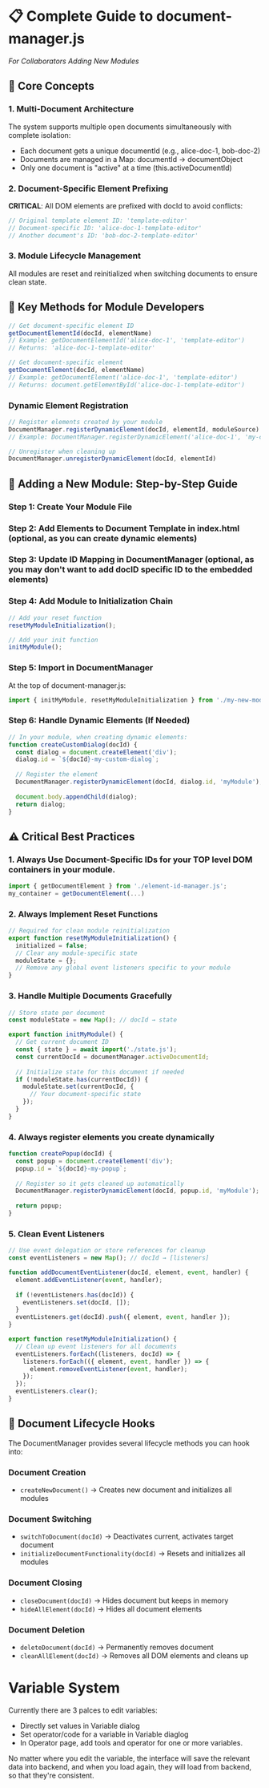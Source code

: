 # 📋 Complete Guide to document-manager.js
*For Collaborators Adding New Modules*

## 🔑 Core Concepts

### 1. Multi-Document Architecture
The system supports multiple open documents simultaneously with complete isolation:
- Each document gets a unique documentId (e.g., alice-doc-1, bob-doc-2)
- Documents are managed in a Map: documentId → documentObject
- Only one document is "active" at a time (this.activeDocumentId)

### 2. Document-Specific Element Prefixing
**CRITICAL**: All DOM elements are prefixed with docId to avoid conflicts:
```javascript
// Original template element ID: 'template-editor' 
// Document-specific ID: 'alice-doc-1-template-editor'
// Another document's ID: 'bob-doc-2-template-editor'
```

### 3. Module Lifecycle Management
All modules are reset and reinitialized when switching documents to ensure clean state.

## 🔧 Key Methods for Module Developers

```javascript
// Get document-specific element ID
getDocumentElementId(docId, elementName)
// Example: getDocumentElementId('alice-doc-1', 'template-editor') 
// Returns: 'alice-doc-1-template-editor'

// Get document-specific element
getDocumentElement(docId, elementName)
// Example: getDocumentElement('alice-doc-1', 'template-editor')
// Returns: document.getElementById('alice-doc-1-template-editor')
```

### Dynamic Element Registration
```javascript
// Register elements created by your module
DocumentManager.registerDynamicElement(docId, elementId, moduleSource)
// Example: DocumentManager.registerDynamicElement('alice-doc-1', 'my-custom-dialog', 'myModule')

// Unregister when cleaning up
DocumentManager.unregisterDynamicElement(docId, elementId)
```

## 🚀 Adding a New Module: Step-by-Step Guide

### Step 1: Create Your Module File
### Step 2: Add Elements to Document Template in index.html (optional, as you can create dynamic elements)
### Step 3: Update ID Mapping in DocumentManager (optional, as you may don't want to add docID specific ID to the embedded elements)
### Step 4: Add Module to Initialization Chain
```javascript
// Add your reset function
resetMyModuleInitialization();

// Add your init function
initMyModule();
```

### Step 5: Import in DocumentManager
At the top of document-manager.js:
```javascript
import { initMyModule, resetMyModuleInitialization } from './my-new-module.js';
```

### Step 6: Handle Dynamic Elements (If Needed)
```javascript
// In your module, when creating dynamic elements:
function createCustomDialog(docId) {
  const dialog = document.createElement('div');
  dialog.id = `${docId}-my-custom-dialog`;
  
  // Register the element
  DocumentManager.registerDynamicElement(docId, dialog.id, 'myModule');
  
  document.body.appendChild(dialog);
  return dialog;
}
```

## ⚠️ Critical Best Practices

### 1. Always Use Document-Specific IDs for your TOP level DOM containers in your module. 
```javascript
import { getDocumentElement } from './element-id-manager.js';
my_container = getDocumentElement(...)
```

### 2. Always Implement Reset Functions
```javascript
// Required for clean module reinitialization
export function resetMyModuleInitialization() {
  initialized = false;
  // Clear any module-specific state
  moduleState = {};
  // Remove any global event listeners specific to your module
}
```

### 3. Handle Multiple Documents Gracefully
```javascript
// Store state per document
const moduleState = new Map(); // docId → state

export function initMyModule() {
  // Get current document ID
  const { state } = await import('./state.js');
  const currentDocId = documentManager.activeDocumentId;
  
  // Initialize state for this document if needed
  if (!moduleState.has(currentDocId)) {
    moduleState.set(currentDocId, {
      // Your document-specific state
    });
  }
}
```

### 4. Always register elements you create dynamically
```javascript
function createPopup(docId) {
  const popup = document.createElement('div');
  popup.id = `${docId}-my-popup`;
  
  // Register so it gets cleaned up automatically
  DocumentManager.registerDynamicElement(docId, popup.id, 'myModule');
  
  return popup;
}
```

### 5. Clean Event Listeners
```javascript
// Use event delegation or store references for cleanup
const eventListeners = new Map(); // docId → [listeners]

function addDocumentEventListener(docId, element, event, handler) {
  element.addEventListener(event, handler);
  
  if (!eventListeners.has(docId)) {
    eventListeners.set(docId, []);
  }
  eventListeners.get(docId).push({ element, event, handler });
}

export function resetMyModuleInitialization() {
  // Clean up event listeners for all documents
  eventListeners.forEach((listeners, docId) => {
    listeners.forEach(({ element, event, handler }) => {
      element.removeEventListener(event, handler);
    });
  });
  eventListeners.clear();
}
```

## 🔄 Document Lifecycle Hooks

The DocumentManager provides several lifecycle methods you can hook into:

### Document Creation
- `createNewDocument()` → Creates new document and initializes all modules

### Document Switching
- `switchToDocument(docId)` → Deactivates current, activates target document
- `initializeDocumentFunctionality(docId)` → Resets and initializes all modules

### Document Closing
- `closeDocument(docId)` → Hides document but keeps in memory
- `hideAllElement(docId)` → Hides all document elements

### Document Deletion
- `deleteDocument(docId)` → Permanently removes document
- `cleanAllElement(docId)` → Removes all DOM elements and cleans up

# Variable System
Currently there are 3 palces to edit variables:

- Directly set values in Variable dialog
- Set operator/code for a variable in Variable diaglog
- In Operator page, add tools and operator for one or more variables.

No matter where you edit the variable, the interface will save the relevant data into backend, and when you load again, they will load from backend, so that they're consistent.